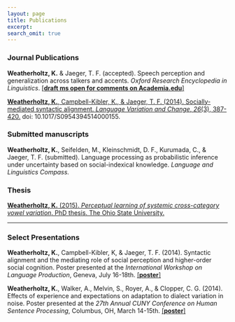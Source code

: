 ```yaml
---
layout: page
title: Publications
excerpt: 
search_omit: true
---
```


### Journal Publications
**Weatherholtz, K.** & Jaeger, T. F. (accepted). Speech perception and generalization across talkers and accents. *Oxford Research Encyclopedia in Linguistics*. [[**draft ms open for comments on Academia.edu**]](https://www.academia.edu/14122668/Speech_perception_and_generalization_across_speakers_and_accents/)

[**Weatherholtz, K.**, Campbell-Kibler, K., & Jaeger, T. F. (2014). Socially-mediated syntactic alignment. *Language Variation and Change*, *26*(3), 387-420.](http://dx.doi.org/10.1017/S0954394514000155) doi: 10.1017/S0954394514000155.

### Submitted manuscripts
**Weatherholtz, K.**, Seifelden, M., Kleinschmidt, D. F., Kurumada, C., & Jaeger, T. F. (submitted). Language processing as probabilistic inference under uncertainty based on social-indexical knowledge. *Language and Linguistics Compass.*

### Thesis
[**Weatherholtz, K.** (2015). *Perceptual learning of systemic cross-category vowel variation*. PhD thesis. The Ohio State University.](https://etd.ohiolink.edu/ap/10?0::NO:10:P10_ACCESSION_NUM:osu1429782580#abstract-files)

---

### Select Presentations
**Weatherholtz, K.**, Campbell-Kibler, K, & Jaeger, T. F. (2014). Syntactic alignment and the mediating role of social perception and higher-order social cognition. Poster presented at the *International Workshop on Language Production*, Geneva, July 16-18th. [[**poster**]](/publications/Weatherholtz_etal_IWLP2014_poster.pdf)

**Weatherholtz, K.**, Walker, A., Melvin, S., Royer, A., & Clopper, C. G. (2014). Effects of experience and expectations on adaptation to dialect variation in noise. Poster presented at the *27th Annual CUNY Conference on Human Sentence Processing*, Columbus, OH, March 14-15th. [[**poster**]](/publications/Weatherholtz_etal_CUNY2014_poster.pdf)
